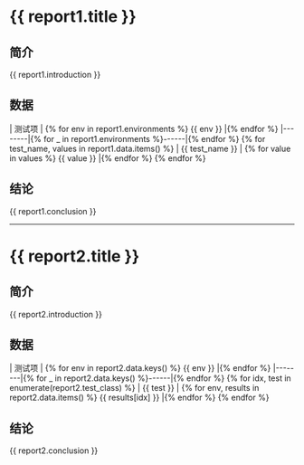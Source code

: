 # {{ report1.title }}

## 简介

{{ report1.introduction }}

## 数据

| 测试项 | {% for env in report1.environments %} {{ env }} |{% endfor %}
|--------|{% for _ in report1.environments %}------|{% endfor %}
{% for test_name, values in report1.data.items() %}
| {{ test_name }} | {% for value in values %} {{ value }} |{% endfor %}
{% endfor %}

## 结论

{{ report1.conclusion }}

---

# {{ report2.title }}

## 简介

{{ report2.introduction }}

## 数据

| 测试项 | {% for env in report2.data.keys() %} {{ env }} |{% endfor %}
|--------|{% for _ in report2.data.keys() %}------|{% endfor %}
{% for idx, test in enumerate(report2.test_class) %}
| {{ test }} | {% for env, results in report2.data.items() %} {{ results[idx] }} |{% endfor %}
{% endfor %}

## 结论

{{ report2.conclusion }}
